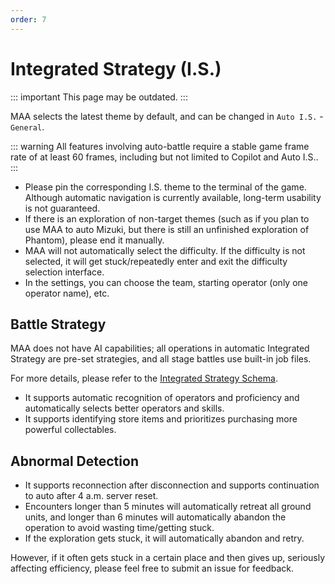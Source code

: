 ```yaml
---
order: 7
---
```


# Integrated Strategy (I.S.)

::: important This page may be outdated.
:::

MAA selects the latest theme by default, and can be changed in `Auto I.S.` - `General`.

::: warning
All features involving auto-battle require a stable game frame rate of at least 60 frames, including but not limited to Copilot and Auto I.S..
:::

- Please pin the corresponding I.S. theme to the terminal of the game. Although automatic navigation is currently available, long-term usability is not guaranteed.
- If there is an exploration of non-target themes (such as if you plan to use MAA to auto Mizuki, but there is still an unfinished exploration of Phantom), please end it manually.
- MAA will not automatically select the difficulty. If the difficulty is not selected, it will get stuck/repeatedly enter and exit the difficulty selection interface.
- In the settings, you can choose the team, starting operator (only one operator name), etc.

## Battle Strategy

MAA does not have AI capabilities; all operations in automatic Integrated Strategy are pre-set strategies, and all stage battles use built-in job files.

For more details, please refer to the [Integrated Strategy Schema](../../protocol/integrated-strategy-schema.md).

- It supports automatic recognition of operators and proficiency and automatically selects better operators and skills.
- It supports identifying store items and prioritizes purchasing more powerful collectables.

## Abnormal Detection

- It supports reconnection after disconnection and supports continuation to auto after 4 a.m. server reset.
- Encounters longer than 5 minutes will automatically retreat all ground units, and longer than 6 minutes will automatically abandon the operation to avoid wasting time/getting stuck.
- If the exploration gets stuck, it will automatically abandon and retry.

However, if it often gets stuck in a certain place and then gives up, seriously affecting efficiency, please feel free to submit an issue for feedback.
